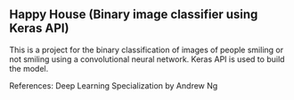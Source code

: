 ## Happy House (Binary image classifier using Keras API)

This is a project for the binary classification of images of people smiling or not smiling using a convolutional neural network. Keras API is used to build the model.

References: Deep Learning Specialization by Andrew Ng
